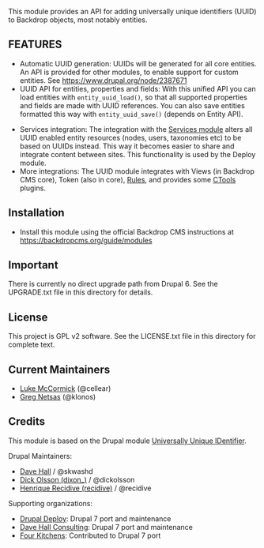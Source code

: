 This module provides an API for adding universally unique identifiers (UUID) to
Backdrop objects, most notably entities.

FEATURES
--------

* Automatic UUID generation:
  UUIDs will be generated for all core entities. An API is provided for other
  modules, to enable support for custom entities.
  See https://www.drupal.org/node/2387671
* UUID API for entities, properties and fields:
  With this unified API you can load entities with `entity_uuid_load()`, so that
  all supported properties and fields are made with UUID references. You can
  also save entities formatted this way with `entity_uuid_save()` (depends on
  Entity API).
<!--- Commented out, till this applies to Backdrop:
      - no Features module, because we have Configuration Management instead.
      - Deploy module not ported to Backdrop yet.

* Export entities to use as default/demo content:
  The integration with Features module provides the ability to export UUID
  enabled entities with intact dependencies and references to other entities.
  This functionality depends on the Deploy module and is probably the most
  robust way for installation profiles and distributions to provide demo
  content.
--->
* Services integration:
  The integration with the
  [Services module](https://github.com/backdrop-contrib/services) alters all
  UUID enabled entity resources (nodes, users, taxonomies etc) to be based on
  UUIDs instead. This way it becomes easier to share and integrate content
  between sites. This functionality is used by the Deploy module.
* More integrations:
  The UUID module integrates with Views (in Backdrop CMS core), Token (also in
  core), [Rules](https://github.com/backdrop-contrib/rules), and provides some
  [CTools](https://github.com/backdrop-contrib/ctools) plugins.

<!--- Commented out, till these modules get ported over to Backdrop.

UUID extension modules include:

- [UUID Extras](https://www.drupal.org/project/uuid_extras): adds UUID support
  to the top 100 contrib modules.
- [UUID Link](http://drupal.org/project/uuid_link): embed links to entities
  using UUID so links work across environments.
- [UUID Entity Autocomplete](http://drupal.org/project/uuid_entity_autocomplete):
  Autocomplete lookup for entities that returns UUID.
- [Context UUID](http://drupal.org/project/context_uuid): Context condition
  using UUIDs.
--->

Installation
------------

- Install this module using the official Backdrop CMS instructions at
  https://backdropcms.org/guide/modules

Important
---------

There is currently no direct upgrade path from Drupal 6. See the UPGRADE.txt
file in this directory for details.

License
-------

This project is GPL v2 software. See the LICENSE.txt file in this directory for
complete text.

Current Maintainers
-------------------

- [Luke McCormick](https://github.com/cellear) (@cellear)
- [Greg Netsas](https://github.com/klonos) (@klonos)

Credits
-------

This module is based on the Drupal module
[Universally Unique IDentifier](https://www.drupal.org/project/uuid).

Drupal Maintainers:
- [Dave Hall]((https://www.drupal.org/u/skwashd)) / @skwashd
- [Dick Olsson (dixon_)](https://www.drupal.org/u/dixon_) / @dickolsson
- [Henrique Recidive (recidive)](https://www.drupal.org/u/recidive) / @recidive

Supporting organizations:
- [Drupal Deploy](https://www.drupal.org/drupal-deploy): Drupal 7 port and
  maintenance
- [Dave Hall Consulting](https://www.drupal.org/dave-hall-consulting): Drupal 7
  port and maintenance
- [Four Kitchens](https://www.drupal.org/four-kitchens): Contributed to Drupal 7
  port
